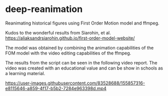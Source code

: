 # deep-reanimation
Reanimating historical figures using First Order Motion model and ffmpeg.

Kudos to the wonderful results from Siarohin, et al. https://aliaksandrsiarohin.github.io/first-order-model-website/

The model was obtained by combining the animation capabilities of the FOM model with the video editing capabilities of the ffmpeg.

The results from the script can be seen in the following video report. The video was created with an educational value and can be show in schools as a learning material.

https://user-images.githubusercontent.com/83528688/155857316-e8115646-a859-4f17-b5b2-7284e963398d.mp4

